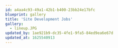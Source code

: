 ```yaml
---
id: a4aa4c93-49a1-42b1-b400-23bb24e17bfc
blueprint: gallery
title: 'Site Development Jobs'
gallery:
  - lineup.JPG
updated_by: 1ae921b9-dc35-4fe1-9fa5-84ed9ea6e67d
updated_at: 1625540913
---
```

